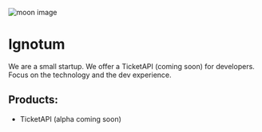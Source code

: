 ![moon image](https://avatars.githubusercontent.com/u/163140183?s=200&v=4)
# Ignotum

We are a small startup. We offer a TicketAPI (coming soon) for developers. Focus on the technology and the dev experience.

## Products:
- TicketAPI (alpha coming soon)
